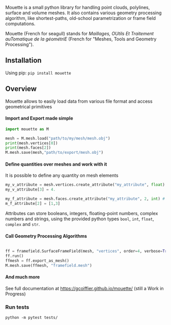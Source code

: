 Mouette is a small python library for handling point clouds, polylines, surface and volume meshes. It also contains various geometry processing algorithm, like shortest-paths, old-school parametrization or frame field computations.

Mouette (French for seagull) stands for _Maillages, OUtils Et Traitement auTomatique de la géométriE_ (French for "Meshes, Tools and Geometry Processing").

## Installation

Using pip: 
```pip install mouette```

## Overview

Mouette allows to easily load data from various file format and access geometrical primitives

#### Import and Export made simple

```python
import mouette as M

mesh = M.mesh.load("path/to/my/mesh/mesh.obj")
print(mesh.vertices[0])
print(mesh.faces[2])
M.mesh.save(mesh,"path/to/export/mesh.obj")
```

#### Define quantities over meshes and work with it

It is possible to define any quantity on mesh elements

```python
my_v_attribute = mesh.vertices.create_attribute("my_attribute", float) # an attribute storing one floating-point number per vertex
my_v_attribute[3] = 4.

my_f_attribute = mesh.faces.create_attribute("my_attribute", 2, int) # an attribute storing two integers per face
m_f_attribute[2] = [1,3]
```

Attributes can store booleans, integers, floating-point numbers, complex numbers and strings, using the provided python types `bool`, `int`, `float`, `complex` and `str`.

#### Call Geometry Processing Algorithms

```python

ff = framefield.SurfaceFrameField(mesh, "vertices", order=4, verbose=True)
ff.run()
ffmesh = ff.export_as_mesh()
M.mesh.save(ffmesh, "framefield.mesh")
```

#### And much more

See full documentation at https://gcoiffier.github.io/mouette/ (still a Work in Progress)


### Run tests

`python -m pytest tests/`
